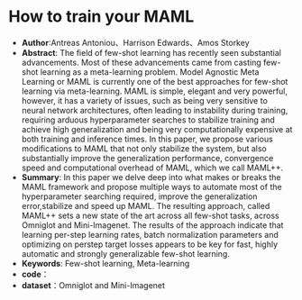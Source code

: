# How to train your MAML

* **Author**:Antreas Antoniou、Harrison Edwards、Amos Storkey
* **Abstract**: The field of few-shot learning has recently seen substantial advancements. Most of these advancements came from casting few-shot learning as a meta-learning problem. Model Agnostic Meta Learning or MAML is currently one of the best approaches for few-shot learning via meta-learning. MAML is simple, elegant and very powerful, however, it has a variety of issues, such as being very sensitive to neural network architectures, often leading to instability during training, requiring arduous hyperparameter searches to stabilize training and achieve high generalization and being very computationally expensive at both training and inference times. In this paper, we propose various modifications to MAML that not
  only stabilize the system, but also substantially improve the generalization performance, convergence speed and computational overhead of MAML, which we call MAML++.
* **Summary**: In this paper we delve deep into what makes or breaks the MAML framework and propose multiple ways to automate most of the hyperparameter searching required, improve the generalization error,stabilize and speed up MAML. The resulting approach, called MAML++ sets a new state of the art across all few-shot tasks, across Omniglot and Mini-Imagenet. The results of the approach indicate that learning per-step learning rates, batch normalization parameters and optimizing on perstep target losses appears to be key for fast, highly automatic and strongly generalizable few-shot learning.
* **Keywords**: Few-shot learning, Meta-learning
* **code**：
* **dataset**：Omniglot  and Mini-Imagenet

